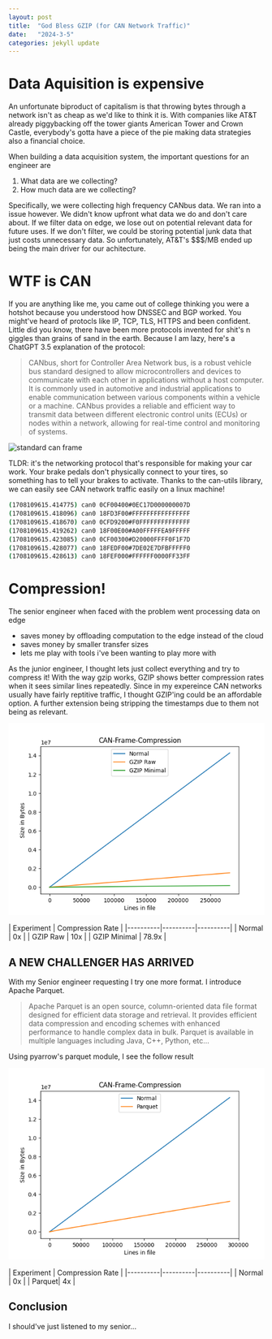 ```yaml
---
layout: post
title:  "God Bless GZIP (for CAN Network Traffic)"
date:   "2024-3-5"
categories: jekyll update
---
```



#  Data Aquisition is expensive
An unfortunate biproduct of capitalism is that throwing bytes through a network isn't as cheap as we'd like to think it is. With companies like AT&T already piggybacking off the tower giants American Tower and Crown Castle, everybody's gotta have a piece of the pie making data strategies also a financial choice. 

When building a data acquisition system, the important questions for an engineer are 
 1. What data are we collecting?
 2. How much data are we collecting?

Specifically, we were collecting high frequency CANbus data. We ran into a issue however. We didn't know upfront what data we do and don't care about. If we filter data on edge, we lose out on potential relevant data for future uses. If we don't filter, we could be storing potential junk data that just costs unnecessary data. So unfortunately, AT&T's $$$/MB ended up being the main driver for our achitecture. 

# WTF is CAN

If you are anything like me, you came out of college thinking you were a hotshot because you understood how DNSSEC and BGP worked. You might've heard of protocls like IP, TCP, TLS, HTTPS and been confident. Little did you know, there have been more protocols invented for shit's n giggles than grains of sand in the earth. Because I am lazy, here's a ChatGPT 3.5 explanation of the protocol:

> CANbus, short for Controller Area Network bus, is a robust vehicle bus standard designed to allow microcontrollers and devices to communicate with each other in applications without a host computer. It is commonly used in automotive and industrial applications to enable communication between various components within a vehicle or a machine. CANbus provides a reliable and efficient way to transmit data between different electronic control units (ECUs) or nodes within a network, allowing for real-time control and monitoring of systems.



![standard can frame](https://canlogger1000.csselectronics.com/img/CAN-bus-frame-standard-message-SOF-ID-RTR-Control-Data-CRC-ACK-EOF.svg)

TLDR: it's the networking protocol that's responsible for making your car work. Your brake pedals don't physically connect to your tires, so something has to tell your brakes to activate. Thanks to the can-utils library, we can easily see CAN network traffic easily on a linux machine!



```bash
(1708109615.414775) can0 0CF00400#0EC17D000000007D
(1708109615.418096) can0 18FD3F00#FFFFFFFFFFFFFFFF
(1708109615.418670) can0 0CFD9200#F0FFFFFFFFFFFFFF
(1708109615.419262) can0 18F00E00#A00FFFFFEA9FFFFF
(1708109615.423085) can0 0CF00300#D20000FFFF0F1F7D
(1708109615.428077) can0 18FEDF00#7DE02E7DFBFFFFF0
(1708109615.428613) can0 18FEF000#FFFFFF0000FF33FF
```


# Compression! 

The senior engineer when faced with the problem went processing data on edge 
 - saves money by offloading computation to the edge instead of the cloud 
 - saves money by smaller transfer sizes
 - lets me play with tools i've been wanting to play more with 

 As the junior engineer, I thought lets just collect everything and try to compress it! With the way gzip works, GZIP shows better compression rates when it sees similar lines repeatedly. Since in my expereince CAN networks usually have fairly reptitive traffic, I thought GZIP'ing could be an affordable option. A further extension being stripping the timestamps due to them not being as relevant.

 ![Experiment](/images/can_compression.png)

 | Experiment | Compression Rate | 
|----------|----------|----------|
| Normal | 0x | 
| GZIP Raw | 10x | 
| GZIP Minimal | 78.9x  | 


## A NEW CHALLENGER HAS ARRIVED

With my Senior engineer requesting I try one more format. I introduce Apache Parquet.
> Apache Parquet is an open source, column-oriented data file format designed for efficient data storage and retrieval. It provides efficient data compression and encoding schemes with enhanced performance to handle complex data in bulk. Parquet is available in multiple languages including Java, C++, Python, etc...

Using pyarrow's parquet module, I see the follow result

 ![Experiment](/images/can_parquet.png) 

| Experiment | Compression Rate | 
|----------|----------|----------|
| Normal | 0x | 
| Parquet| 4x | 

## Conclusion 

I should've just listened to my senior...